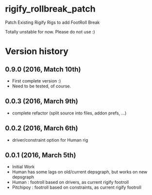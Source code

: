 # rigify_rollbreak_patch
Patch Existing Rigify Rigs to add FootRoll Break

Totally unstable for now. Please do not use :)

# Version history

## 0.9.0 (2016, Match 10th)

* First complete version :)
* Need to be tested, of course.

## 0.0.3 (2016, March 9th)

* complete refactor (split source into files, addon prefs, ...)

## 0.0.2 (2016, March 6th)

* driver/constraint option for Human rig

## 0.0.1 (2016, March 5th)

* Initial Work
* Human has some lags on old/current depsgraph, but works on new depsgraph
* Human : footroll based on drivers, as current rigify footroll
* Pitchipoy : footroll based on constraints, as current rigify footroll
